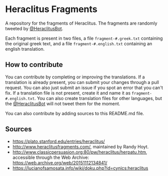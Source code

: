 # Heraclitus Fragments

A repository for the fragments of Heraclitus. The fragments are randomly tweeted by [@HeraclitusBot](https://twitter.com/HeraclitusBot).

Each fragment is present in two files, a file `fragment-#.greek.txt` containing the original greek text, and a
file `fragment-#.english.txt` containing an english translation.

## How to contribute

You can contribute by completing or improving the translations. If a translation is already present, you can submit
your changes through a pull request. You can also just submit an issue if you spot an error that you can't fix. If a
translation file is not present, create it and name it as `fragment-#.english.txt`. You can also create translation
files for other languages, but the [@HeraclitusBot](https://twitter.com/HeraclitusBot) will not tweet them for the
moment.

You can also contribute by adding sources to this README.md file.

## Sources

* https://plato.stanford.edu/entries/heraclitus/
* http://www.heraclitusfragments.com/, maintained by Randy Hoyt.
* http://www.classicpersuasion.org:80/pw/heraclitus/herpatu.htm, accessible through the Web Archive: https://web.archive.org/web/20151112134841/
* https://lucianofsamosata.info/wiki/doku.php?id=cynics:heraclitus
